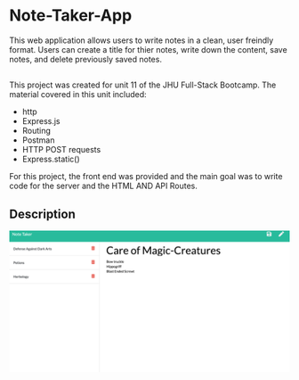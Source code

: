 # Note-Taker-App
This web application allows users to write notes in a clean, user freindly format. 
Users can create a title for thier notes, write down the content, save notes, and delete 
previously saved notes.

## 
This project was created for unit 11 of the JHU Full-Stack Bootcamp. The material covered in this unit 
included:
* http
* Express.js
* Routing
* Postman
* HTTP POST requests
* Express.static()

For this project, the front end was provided and the main goal was to write code for the server and the HTML AND API Routes. 
## Description
<img src="Develop/public/assets/images/screenshot.png" alt="screenshot">
<img src="Develop/public/assets/images/screenshot2.png" alt="screenshot2>


